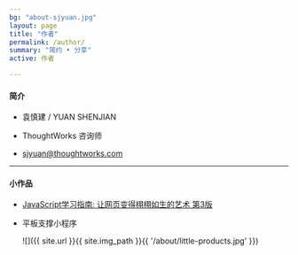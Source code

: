 ```yaml
---
bg: "about-sjyuan.jpg"
layout: page
title: "作者"
permalink: /author/
summary: "简约 • 分享"
active: 作者

---
```


#### 简介
- 袁慎建 / YUAN SHENJIAN

- ThoughtWorks 咨询师

- sjyuan@thoughtworks.com

---

#### 小作品
- [JavaScript学习指南: 让网页变得栩栩如生的艺术 第3版](https://item.jd.com/12123997.html)
- 平板支撑小程序

  ![]({{ site.url }}{{ site.img_path }}{{ '/about/little-products.jpg' }})
